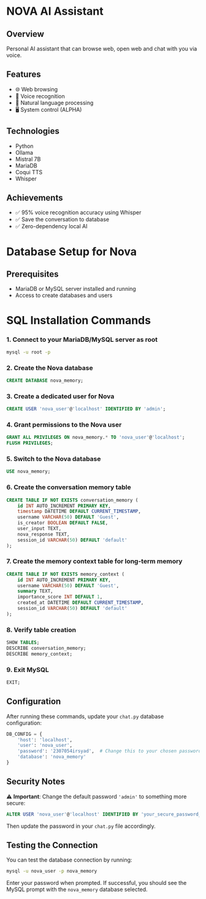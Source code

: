 # NOVA AI Assistant

## Overview
Personal AI assistant that can browse web, open web and chat with you via voice.

## Features
- 🌐 Web browsing
- 🎤 Voice recognition
- 💬 Natural language processing
- 🖥️ System control (ALPHA)

## Technologies
- Python
- Ollama
- Mistral 7B
- MariaDB
- Coqui TTS
- Whisper

## Achievements
- ✅ 95% voice recognition accuracy using Whisper
- ✅ Save the conversation to database
- ✅ Zero-dependency local AI


# Database Setup for Nova

## Prerequisites
- MariaDB or MySQL server installed and running
- Access to create databases and users

# SQL Installation Commands

### 1. Connect to your MariaDB/MySQL server as root 
```bash
mysql -u root -p
```

### 2. Create the Nova database
```sql
CREATE DATABASE nova_memory;
```

### 3. Create a dedicated user for Nova
```sql
CREATE USER 'nova_user'@'localhost' IDENTIFIED BY 'admin';
```

### 4. Grant permissions to the Nova user
```sql
GRANT ALL PRIVILEGES ON nova_memory.* TO 'nova_user'@'localhost';
FLUSH PRIVILEGES;
```

### 5. Switch to the Nova database
```sql
USE nova_memory;
```

### 6. Create the conversation memory table
```sql
CREATE TABLE IF NOT EXISTS conversation_memory (
    id INT AUTO_INCREMENT PRIMARY KEY,
    timestamp DATETIME DEFAULT CURRENT_TIMESTAMP,
    username VARCHAR(50) DEFAULT 'Guest',
    is_creator BOOLEAN DEFAULT FALSE,
    user_input TEXT,
    nova_response TEXT,
    session_id VARCHAR(50) DEFAULT 'default'
);
```

### 7. Create the memory context table for long-term memory
```sql
CREATE TABLE IF NOT EXISTS memory_context (
    id INT AUTO_INCREMENT PRIMARY KEY,
    username VARCHAR(50) DEFAULT 'Guest',
    summary TEXT,
    importance_score INT DEFAULT 1,
    created_at DATETIME DEFAULT CURRENT_TIMESTAMP,
    session_id VARCHAR(50) DEFAULT 'default'
);
```

### 8. Verify table creation
```sql
SHOW TABLES;
DESCRIBE conversation_memory;
DESCRIBE memory_context;
```

### 9. Exit MySQL
```sql
EXIT;
```

## Configuration

After running these commands, update your `chat.py` database configuration:

```python
DB_CONFIG = {
    'host': 'localhost',
    'user': 'nova_user',
    'password': '2307054irsyad',  # Change this to your chosen password
    'database': 'nova_memory'
}
```

## Security Notes

⚠️ **Important**: Change the default password `'admin'` to something more secure:

```sql
ALTER USER 'nova_user'@'localhost' IDENTIFIED BY 'your_secure_password_here';
```

Then update the password in your `chat.py` file accordingly.

## Testing the Connection

You can test the database connection by running:
```bash
mysql -u nova_user -p nova_memory
```

Enter your password when prompted. If successful, you should see the MySQL prompt with the `nova_memory` database selected.
